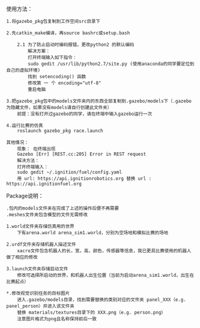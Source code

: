 使用方法：

    1.将gazebo_pkg包复制到工作空间src目录下

    2.先catkin_make编译，再source bashrc或setup.bash

        2.1 为了防止启动时编码报错，更改python2 的默认编码
            解决方案：
            打开终端输入如下指令：
            sudo gedit /usr/lib/python2.7/site.py (使用anaconda的同学要定位到自己的虚拟环境)
            找到 setencoding() 函数
            修改第 一 个 encoding="utf-8"
            重启电脑

    3.把gazebo_pkg包中的models文件夹内的东西全部复制到.gazebo/models下（.gazebo为隐藏文件，如果没有models请自行创建此文件夹）
        前提：没有打开过gazebo的同学，请在终端中输入gazebo运行一次

    4.运行比赛的仿真
        roslaunch gazebo_pkg race.launch
    
    其他情况：
        现象： 在终端出现
        Gazebo [Err] [REST.cc:205] Error in REST request
        解决方法：
        打开终端输入：
        sudo gedit ~/.ignition/fuel/config.yaml
        用 url: https://api.ignitionrobotics.org 替换 url : https://api.ignitionfuel.org



Package说明：

    .包内的models文件夹在完成了上述的操作后便不再需要
    .meshes文件夹包含模型的文件无需修改

    1.world文件夹存储仿真用的世界
        下有arena.world arena_sim1.world，分别为空场地和模拟比赛的场地

    2.urdf文件夹存储机器人描述文件
        xacro文件包含机器人的长，宽，高，颜色，传感器等信息，我已更具比赛使用的机器人做了相应的修改

    3.launch文件夹存储启动文件
        修改可选择所启动的世界，和机器人出生位置（当前为启动arena_sim1.world，出生在比赛起点）

    *.修改视觉识别任务的目标图片
        进入.gazebo/models目录，找到需要替换的类别对应的文件夹 panel_XXX（e.g. panel_person）并进入该文件夹
        替换 materials/textures目录下的 XXX.png（e.g. person.png）
        注意图片格式为png且名称保持前后一致

        

